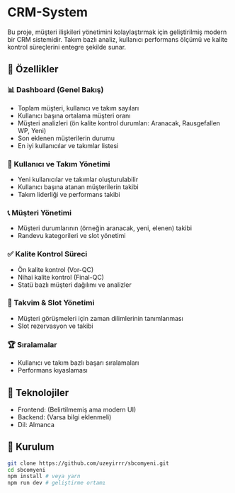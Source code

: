 # CRM-System

Bu proje, müşteri ilişkileri yönetimini kolaylaştırmak için geliştirilmiş modern bir CRM sistemidir. Takım bazlı analiz, kullanıcı performans ölçümü ve kalite kontrol süreçlerini entegre şekilde sunar.

## 🚀 Özellikler

### 📊 Dashboard (Genel Bakış)
- Toplam müşteri, kullanıcı ve takım sayıları
- Kullanıcı başına ortalama müşteri oranı
- Müşteri analizleri (ön kalite kontrol durumları: Aranacak, Rausgefallen WP, Yeni)
- Son eklenen müşterilerin durumu
- En iyi kullanıcılar ve takımlar listesi

### 👥 Kullanıcı ve Takım Yönetimi
- Yeni kullanıcılar ve takımlar oluşturulabilir
- Kullanıcı başına atanan müşterilerin takibi
- Takım liderliği ve performans takibi

### 📞 Müşteri Yönetimi
- Müşteri durumlarının (örneğin aranacak, yeni, elenen) takibi
- Randevu kategorileri ve slot yönetimi

### ✅ Kalite Kontrol Süreci
- Ön kalite kontrol (Vor-QC)
- Nihai kalite kontrol (Final-QC)
- Statü bazlı müşteri dağılımı ve analizler

### 📅 Takvim & Slot Yönetimi
- Müşteri görüşmeleri için zaman dilimlerinin tanımlanması
- Slot rezervasyon ve takibi

### 🏆 Sıralamalar
- Kullanıcı ve takım bazlı başarı sıralamaları
- Performans kıyaslaması

## 🧪 Teknolojiler
- Frontend: (Belirtilmemiş ama modern UI)
- Backend: (Varsa bilgi eklenmeli)
- Dil: Almanca

## 📂 Kurulum
```bash
git clone https://github.com/uzeyirrr/sbcomyeni.git
cd sbcomyeni
npm install # veya yarn
npm run dev # geliştirme ortamı
